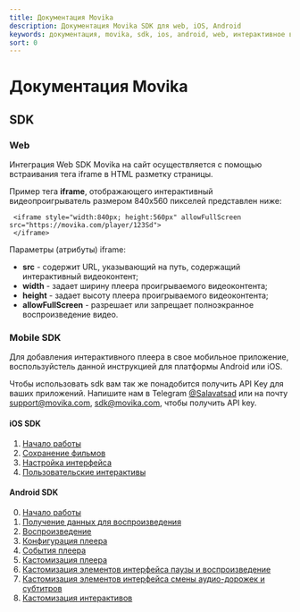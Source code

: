 ```yaml
---
title: Документация Movika
description: Документация Movika SDK для web, iOS, Android
keywords: документация, movika, sdk, ios, android, web, интерактивное видео
sort: 0
---
```


# Документация Movika

## SDK

### Web

Интеграция Web SDK Movika на сайт осуществляется с помощью встраивания тега iframe в HTML разметку страницы.

Пример тега **iframe**, отображающего интерактивный видеопроигрыватель размером 840x560 пикселей представлен ниже:

```
 <iframe style="width:840px; height:560px" allowFullScreen src="https://movika.com/player/123Sd">
 </iframe>
```

Параметры (атрибуты) iframe:

- **src** - содержит URL, указывающий на путь, содержащий интерактивный видеоконтент;
- **width** - задает ширину плеера проигрываемого видеоконтента;
- **height** - задает высоту плеера проигрываемого видеоконтента;
- **allowFullScreen** - разрешает или запрещает полноэкранное воспроизведение видео.

### Mobile SDK

Для добавления интерактивного плеера в свое мобильное приложение, воспользуйстель данной инструкцией
для платформы Android или iOS.

Чтобы использовать sdk вам так же понадобится получить API Key для ваших приложений. Напишите нам в
Telegram [@Salavatsad](https://t.me/Salavatsad) или на почту [support@movika.com](mailto:support@movika.com),
[sdk@movika.com](mailto:sdk@movika.com),
чтобы получить API key.

#### iOS SDK

1. [Начало работы](/sdk/ios/get-started.md)
2. [Сохранение фильмов](/sdk/ios/save-state.md)
3. [Настройка интерфейса](/sdk/ios/ui-customization.md)
4. [Пользовательские интерактивы](/sdk/ios/custom-events.md)

#### Android SDK

0. [Начало работы](/sdk/android/getting-started.md)
1. [Получение данных для воспроизведения](/sdk/android/getting-movie-bundle.md)
2. [Воспроизведение](/sdk/android/run-interactiveplayerview.md)
3. [Конфигурация плеера](/sdk/android/config.md)
4. [События плеера](/sdk/android/player-events.md)
5. [Кастомизация плеера](/sdk/android/introduce-to-player-customization.md)
6. [Кастомизация элементов интерфейса паузы и воспроизведение](/sdk/android/play-pause-customization.md)
7. [Кастомизация элементов интерфейса смены аудио-дорожек и субтитров](/sdk/android/audio-subtitles-customization.md)
8. [Кастомизация интерактивов](/sdk/android/interactive-customization.md)

